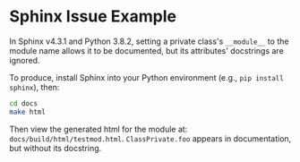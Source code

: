 # Sphinx Issue Example 

In Sphinx v4.3.1 and Python 3.8.2, setting a private class's `__module__` to the module name allows it to be documented, but its attributes' docstrings are ignored.

To produce, install Sphinx into your Python environment (e.g., `pip install sphinx`), then:

```sh
cd docs
make html
```

Then view the generated html for the module at: `docs/build/html/testmod.html`.
`ClassPrivate.foo` appears in documentation, but without its docstring.
